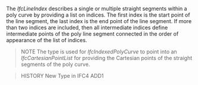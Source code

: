 The _IfcLineIndex_ describes a single or multiple straight segments within a poly curve by providing a list on indices. The first index is the start point of the line segment, the last index is the end point of the line segment. If more than two indices are included, then all intermediate indices define intermediate points of the poly line segment connected in the order of appearance of the list of indices.

<!-- end of short definition -->


> NOTE The type is used for _IfcIndexedPolyCurve_ to point into an _IfcCartesianPointList_ for providing the Cartesian points of the straight segments of the poly curve.

> HISTORY New Type in IFC4 ADD1
